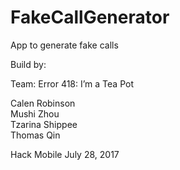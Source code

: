 # FakeCallGenerator

App to generate fake calls

Build by:

Team: Error 418: I’m a Tea Pot  

Calen Robinson  
Mushi Zhou  
Tzarina Shippee   
Thomas Qin  

Hack Mobile
July 28, 2017


